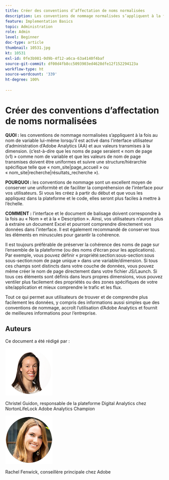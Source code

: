 ```yaml
---
title: Créer des conventions d’affectation de noms normalisées
description: Les conventions de nommage normalisées s’appliquent à la fois au nom de variable lui-même lorsqu’il est activé dans l’interface utilisateur d’administration d’AA et aux valeurs transmises à la dimension.
feature: Implementation Basics
topic: Administration
role: Admin
level: Beginner
doc-type: article
thumbnail: 10531.jpg
kt: 10531
exl-id: 0fe3b981-0d9b-4f12-a6ca-63a4140f4baf
source-git-commit: df00d4fb8cc5093903ed4628dfe12f152294123a
workflow-type: ht
source-wordcount: '339'
ht-degree: 100%

---
```


# Créer des conventions d’affectation de noms normalisées

**QUOI :** les conventions de nommage normalisées s’appliquent à la fois au nom de variable lui-même lorsqu’il est activé dans l’interface utilisateur d’administration d’Adobe Analytics (AA) et aux valeurs transmises à la dimension. (c’est-à-dire que les noms de page seraient « nom de page (v1) » comme nom de variable et que les valeurs de nom de page transmises doivent être uniformes et suivre une structure/hiérarchie spécifique telle que « nom_site|page_accueil » ou « nom_site|recherche|résultats_recherche »).

**POURQUOI :** les conventions de nommage sont un excellent moyen de conserver une uniformité et de faciliter la compréhension de l’interface pour vos utilisateurs. Si vous les créez à partir du début et que vous les appliquez dans la plateforme et le code, elles seront plus faciles à mettre à l’échelle.

**COMMENT :** l’interface et le document de balisage doivent correspondre à la fois au « Nom » et à la « Description ». Ainsi, vos utilisateurs n’auront plus à extraire un document Excel et pourront comprendre directement vos données dans l’interface. Il est également recommandé de conserver tous les éléments en minuscules pour garantir la cohérence.

Il est toujours préférable de préserver la cohérence des noms de page sur l’ensemble de la plateforme (ou des noms d’écran pour les applications). Par exemple, vous pouvez définir « propriété:section:sous-section:sous sous-section:nom de page unique » dans une variable/dimension. Si tous ces champs sont distincts dans votre couche de données, vous pouvez même créer le nom de page directement dans votre fichier JS/Launch. Si tous ces éléments sont définis dans leurs propres dimensions, vous pouvez ventiler plus facilement des propriétés ou des zones spécifiques de votre site/application et mieux comprendre le trafic et les flux.

Tout ce qui permet aux utilisateurs de trouver et de comprendre plus facilement les données, y compris des informations aussi simples que des conventions de nommage, accroît l’utilisation d’Adobe Analytics et fournit de meilleures informations pour l’entreprise.

## Auteurs

Ce document a été rédigé par :

![Christel Guidon](assets/Christel-Headshot-150.png)

Christel Guidon, responsable de la plateforme Digital Analytics chez NortonLifeLock
Adobe Analytics Champion

![Rachel Fenwick](assets/Rachel-Fenwick-150.png)

Rachel Fenwick, conseillère principale chez Adobe
